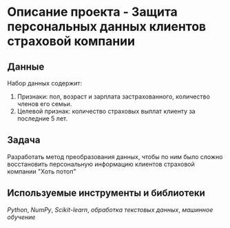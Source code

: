 # Описание проекта - Защита персональных данных клиентов страховой компании

## Данные

Набор данных содержит:
1. Признаки: пол, возраст и зарплата застрахованного, количество членов его семьи.
2. Целевой признак: количество страховых выплат клиенту за последние 5 лет.

## Задача

Разработать метод преобразования данных, чтобы по ним было сложно восстановить персональную информацию клиентов страховой компании "Хоть потоп"

## Используемые инструменты и библиотеки
*Python*, *NumPy*, *Scikit-learn*, *обработка текстовых данных*, *машинное обучение*

